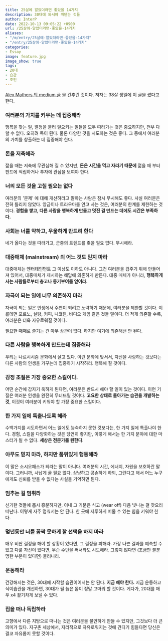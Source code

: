 ```yaml
---
title: 25살에 알았더라면 좋았을 14가지
description: 30대에 와서야 깨닫는 것들
author: InterP
date: 2022-10-13 09:05:22 +0900
url: /25살에-알았더라면-좋았을-14가지
aliases: 
- "/m/entry/25살에-알았더라면-좋았을-14가지"
- "/entry/25살에-알았더라면-좋았을-14가지"
categories: 
- Essay
image: feature.jpg
image_show: true
tags: 
- 20대
- 습관
- 조언
---
```


[Alex Mathers 의 medium 글](https://medium.com/@iamalexmathers/14-things-i-wish-i-knew-at-25-now-that-im-38-b9796e9ba574) 을 간추린 것이다. 저자는 38살 생일에 이 글을 썼다고 한다.

### 여러분의 가치를 키우는 데 집중해라

행복을 찾는 일, 열정을 불러 일으키는 일들을 모두 따라가는 것은 중요하지만, 전부 다 할 수 없다. 오히려 독이 된다. 물론 다양한 것을 시도하는 것은 좋다. 그 중에서 여러분의 가치를 창출하는 데 집중해야 한다.

### 돈을 저축해라

젊을 때는 저축에 무관심해 질 수 있지만, **돈은 시간을 먹고 자라기 때문에** 젊을 때 부터 펀드에 적립하거나 투자에 관심을 보여야 한다.

### 너의 모든 것을 고칠 필요는 없다

여러분의 '문제' 에 대해 개선하라고 말하는 사람은 잠시 무시해도 좋다. 사실 여러분은 전혀 틀리지 않았다. 앙금이나 트라우마를 안고 사는 것은, 여러분의 한계를 제한하는 것이다. **경험을 쌓고, 다른 사람을 행복하게 만들고 멋진 걸 만드는 데에도 시간은 부족하다.**

### 사회는 너를 약하고, 우울하게 만드려 한다

네가 옳다는 것을 따라가고, 군중의 트렌드를 좆을 필요 없다. 무시해라.

### 대중매체 (mainstream) 의 어느 것도 믿지 마라

대중매체는 엔터테인먼트 그 이상도 이하도 아니다. 그건 여러분을 겁주기 위해 만들어져 있어서, 대중매체가 제시하는 해답에 의존하게 만든다. 대중 매체가 아니라, **행복하게 사는 사람들로부터 충고나 동기부여를 얻어라.**

### 자극이 되는 일에 너무 의존하지 마라

자극이 되는 일은 인생에서 주연이 되려고 노력하기 때문에, 여러분을 제한할 것이다. 이를테면 포르노, 설탕, 커피, 니코틴, 비디오 게임 같은 것들 말이다. 더 적게 의존할 수록, 여러분은 더욱 자유로워질 것이다.

필요한 때때로 즐기는 건 아무 상관이 없다. 하지만 여기에 의존해선 안 된다.

### 다른 사람을 행복하게 만드는데 집중해라

우리는 나르시시즘 문화에서 살고 있다. 이런 문화에 맞서서, 자신을 사랑하는 것보다는 다른 사람의 인생을 가꾸는데 집중하기 시작하라. 행복해 질 것이다.

### 감정 조절은 가장 중요한 스킬이다.

어떤 순간에 갑자기 욱하게 된다면, 여러분은 반드시 해야 할 일이 있는 것이다. 이런 기질은 여러분 인생을 완전히 무너뜨릴 것이다. **고요한 상태로 돌아가는 습관을 개발하는 것**, 이것이 여러분이 키워야 할 가장 중요한 스킬이다.

### 한 가지 일에 특출나도록 해라

수백가지를 시도하면서 어느 일에도 능숙하지 못한 것보다는, 한 가지 일에 특출나야 한다. 경험, 스킬을 다양화하는 것은 당연히 좋지만, 이렇게 해서는 한 가지 분야에 대한 마스터가 될 수 없다. **세상은 전문가를 원한다**.

### 아무도 믿지 마라, 하지만 품위있게 행동해라

이 말은 소시오패스가 되라는 말이 아니다. 여러분의 시간, 에너지, 자원을 보호하란 말이다. 그러니까, 사납게 굴 필요 없다. 상냥하고 공손하게 하되, 그런다고 해서 어느 누구에게도 신뢰를 받을 수 없다는 사실을 기억하면 된다.

### 멈추는 걸 멈취라

신기한 것들에 몹시 흥분하지만, 이내 그 기분은 식고 (wear off) 다음 빛나는 걸 찾으러 떠난다. 이렇게 자주 멈춰서는 안 된다. 한 곳에 지루하게 머물 수 있는 힘을 키워야 한다.

### 몇년동안 너를 꼼짝 못하게 할 선택을 하지 마라

매우 비싼 결정을 해야 할 상황이 있다면, 그 결정을 피해라. 가장 나쁜 결과를 예측할 수 있고 다룰 자신이 있다면, 무슨 수단을 써서라도 시도해라. 그렇지 않다면 (조금만 불분명한 부분이 있다면) 물러나라.

### 운동해라

건강해지는 것은, 30대에 시작할 습관이어서는 안 된다. **지금 해야 한다.** 지금 운동하고 식이습관을 개선하면, 30대가 될 늙은 몸이 정말 고마워 할 것이다. 게다가, 20대를 매우 x4 활기차게 보낼 수 있다.

### 집을 떠나 독립하라

고향에서 다른 지방으로 떠나는 것은 여러분을 불안하게 만들 수 있지만, 그것보다 더 큰 의미가 있다. 지구촌 세상에서, 지리적으로 자유로워지는 것에 견디기 힘들다면 당신은 결코 자유롭지 못할 것이다.